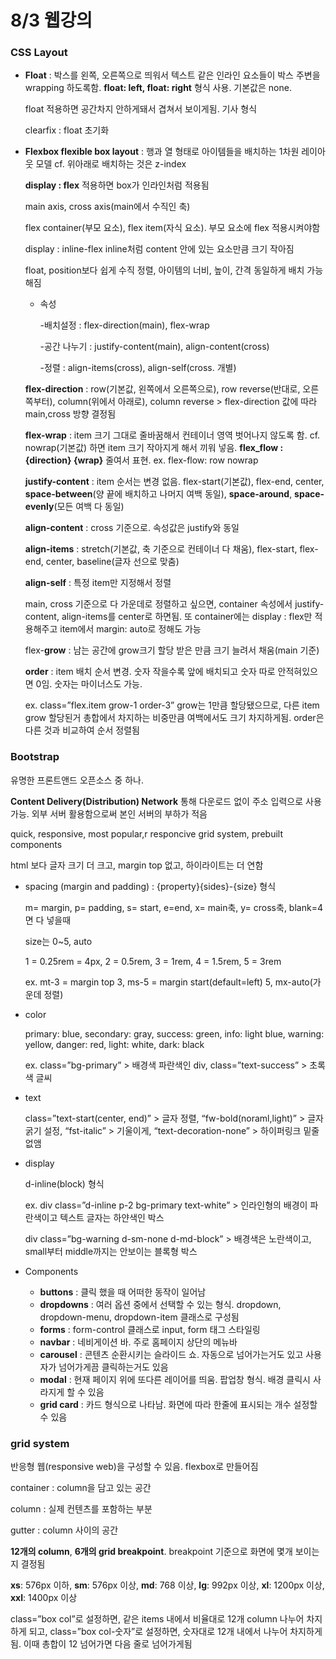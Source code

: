 # 8/3 웹강의

### CSS Layout

- **Float** : 박스를 왼쪽, 오른쪽으로 띄워서 텍스트 같은 인라인 요소들이 박스 주변을 wrapping 하도록함. **float: left, float: right** 형식 사용. 기본값은 none.
  
  float 적용하면 공간차지 안하게돼서 겹쳐서 보이게됨. 기사 형식
  
  clearfix : float 초기화

- **Flexbox flexible box layout** : 행과 열 형태로 아이템들을 배치하는 1차원 레이아웃 모델 cf. 위아래로 배치하는 것은 z-index
  
  **display : flex** 적용하면 box가 인라인처럼 적용됨
  
  main axis, cross axis(main에서 수직인 축)
  
  flex container(부모 요소), flex item(자식 요소). 부모 요소에 flex 적용시켜야함
  
  display : inline-flex inline처럼 content 안에 있는 요소만큼 크기 작아짐
  
  float, position보다 쉽게 수직 정렬, 아이템의 너비, 높이, 간격 동일하게 배치 가능해짐
  
  - 속성
    
    -배치설정 : flex-direction(main), flex-wrap
    
    -공간 나누기 : justify-content(main), align-content(cross)
    
    -정렬 : align-items(cross), align-self(cross. 개별)

  **flex-direction** : row(기본값, 왼쪽에서 오른쪽으로), row reverse(반대로, 오른쪽부터), column(위에서 아래로), column reverse > flex-direction 값에 따라 main,cross 방향 결정됨

  **flex-wrap** : item 크기 그대로 줄바꿈해서 컨테이너 영역 벗어나지 않도록 함. cf. nowrap(기본값) 하면 item 크기 작아지게 해서 끼워 넣음. **flex_flow : {direction} {wrap}** 줄여서 표현. ex. flex-flow: row nowrap

  **justify-content** : item 순서는 변경 없음. flex-start(기본값), flex-end, center, **space-between**(양 끝에 배치하고 나머지 여백 동일), **space-around**, **space-evenly**(모든 여백 다 동일)

  **align-content** : cross 기준으로. 속성값은 justify와 동일

  **align-items** : stretch(기본값, 축 기준으로 컨테이너 다 채움), flex-start, flex-end, center, baseline(글자 선으로 맞춤)

  **align-self** : 특정 item만 지정해서 정렬

  main, cross 기준으로 다 가운데로 정렬하고 싶으면, container 속성에서 justify-content, align-items를 center로 하면됨. 또 container에는 display : flex만 적용해주고 item에서 margin: auto로 정해도 가능

  flex-**grow** : 남는 공간에 grow크기 할당 받은 만큼 크기 늘려서 채움(main 기준)

  **order** : item 배치 순서 변경. 숫자 작을수록 앞에 배치되고 숫자 따로 안적혀있으면 0임. 숫자는 마이너스도 가능.

  ex. class=”flex.item grow-1 order-3” grow는 1만큼 할당됐으므로, 다른 item grow 할당된거 총합에서 차지하는 비중만큼 여백에서도 크기 차지하게됨. order은 다른 것과 비교하여 순서 정렬됨

### **Bootstrap**

유명한 프론트앤드 오픈소스 중 하나.

**Content Delivery(Distribution) Network** 통해 다운로드 없이 주소 입력으로 사용 가능. 외부 서버 활용함으로써 본인 서버의 부하가 적음

quick, responsive, most popular,r responcive grid system, prebuilt components

html 보다 글자 크기 더 크고, margin top 없고, 하이라이트는 더 연함

- spacing (margin and padding) : {property}{sides}-{size} 형식
  
  m= margin, p= padding, s= start, e=end, x= main축, y= cross축, blank=4면 다 넣을때
  
  size는 0~5, auto
  
  1 = 0.25rem = 4px, 2 = 0.5rem, 3 = 1rem, 4 = 1.5rem, 5 = 3rem
  
  ex. mt-3 = margin top 3, ms-5 = margin start(default=left) 5, mx-auto(가운데 정렬)

- color
  
  primary: blue, secondary: gray, success: green, info: light blue, warning: yellow, danger: red, light: white, dark: black
  
  ex. class=”bg-primary” > 배경색 파란색인 div, class=”text-success” > 초록색 글씨

- text
  
  class=”text-start(center, end)” > 글자 정렬, “fw-bold(noraml,light)” > 글자 굵기 설정, “fst-italic” > 기울이게, “text-decoration-none” > 하이퍼링크 밑줄 없앰

- display
  
  d-inline(block) 형식
  
  ex. div class=”d-inline p-2 bg-primary text-white” > 인라인형의 배경이 파란색이고 텍스트 글자는 하얀색인 박스
  
  div class=”bg-warning d-sm-none d-md-block” > 배경색은 노란색이고, small부터 middle까지는 안보이는 블록형 박스

- Components
  
  - **buttons** : 클릭 했을 때 어떠한 동작이 일어남
  - **dropdowns** : 여러 옵션 중에서 선택할 수 있는 형식. dropdown, dropdown-menu, dropdown-item 클래스로 구성됨
  - **forms** : form-control 클래스로 input, form 태그 스타일링
  - **navbar** : 네비게이션 바. 주로 홈페이지 상단의 메뉴바
  - **carousel** : 콘텐츠 순환시키는 슬라이드 쇼. 자동으로 넘어가는거도 있고 사용자가 넘어가게끔 클릭하는거도 있음
  - **modal** : 현재 페이지 위에 또다른 레이어를 띄움. 팝업창 형식. 배경 클릭시 사라지게 할 수 있음
  - **grid card** : 카드 형식으로 나타남. 화면에 따라 한줄에 표시되는 개수 설정할 수 있음

### grid system

반응형 웹(responsive web)을 구성할 수 있음. flexbox로 만들어짐

container : column을 담고 있는 공간

column : 실제 컨텐츠를 포함하는 부분

gutter : column 사이의 공간

**12개의 column**, **6개의 grid breakpoint**. breakpoint 기준으로 화면에 몇개 보이는지 결정됨

**xs**: 576px 이하, **sm**: 576px 이상, **md**: 768 이상, **lg**: 992px 이상, **xl**: 1200px 이상, **xxl**: 1400px 이상

class=”box col”로 설정하면, 같은 items 내에서 비율대로 12개 column 나누어 차지하게 되고, class=”box col-숫자”로 설정하면, 숫자대로 12개 내에서 나누어 차지하게 됨. 이때 총합이 12 넘어가면 다음 줄로 넘어가게됨

